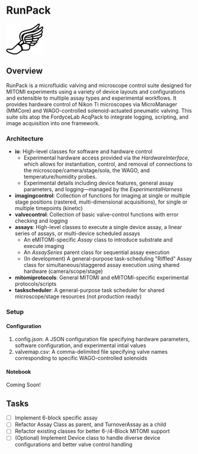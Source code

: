 # RunPack
![Fly Higher](runpack/resources/fly_higher.png)

## Overview
RunPack is a microfluidic valving and microscope control suite designed for MITOMI experiments using a variety of device layouts and configurations and extensible to multiple assay types and experimental workflows. It provides hardware control of Nikon Ti microscopes via MicroManager (MMCore) and WAGO-controlled solenoid-actuated pneumatic valving. This suite sits atop the FordyceLab AcqPack to integrate logging, scripting, and image acquisition into one framework.

### Architecture
- **io**: High-level classes for software and hardware control
  - Experimental hardware access provided via the *HardwareInterface*, which allows for instantiation, control, and removal of connections to the microscope/camera/stage/sola, the WAGO, and temperature/humidity probes.
  - Experimental details including device features, general assay parameters, and logging—managed by the *ExperimentalHarness*
- **imagingcontrol**: Collection of functions for imaging at single or multiple stage positions (rastered, multi-dimensional acquisitions), for single or multiple timepoints (kinetic)
- **valvecontrol**: Collection of basic valve-control functions with error checking and logging
- **assays**: High-level classes to execute a single device assay, a linear series of assays, or multi-device scheduled assays
  - An eMITOMI-specific *Assay* class to introduce substrate and execute imaging 
  - An *AssaySeries* parent class for sequential assay execution
  - (In development) A general-purpose task-scheduling "Riffled" Assay class for simultaneous/staggered assay execution using shared hardware (camera/scope/stage)
- **mitomiprotocols**: General MITOMI and eMITOMI-specific experimental protocols/scripts
- **taskscheduler**: A general-purpose task scheduler for shared microscope/stage resources (not production ready)

### Setup
#### Configuration
1. config.json: A JSON configuration file specifying hardware parameters, software configuration, and experimental intial values
2. valvemap.csv: A comma-delimited file specifying valve names corresponding to specific WAGO-controlled solenoids
#### Notebook
Coming Soon!
## Tasks
- [ ] Implement 6-block specific assay
- [ ] Refactor Assay Class as parent, and TurnoverAssay as a child
- [ ] Refactor existing classes for better 6-/4-Block MITOMI support
- [ ] \(Optional) Implement Device class to handle diverse device configurations and better valve control handling
